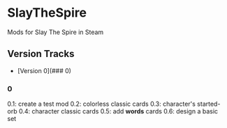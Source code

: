 # SlayTheSpire
Mods for Slay The Spire in Steam
## Version Tracks
* [Version 0](### 0)
### 0
0.1: create a test mod
0.2: colorless classic cards
0.3: character's started-orb
0.4: character classic cards
0.5: add **words** cards
0.6: design a basic set
